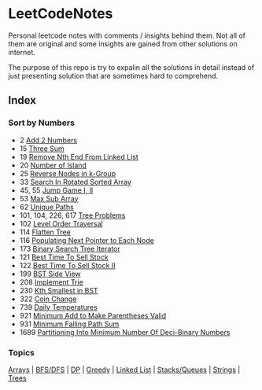 # LeetCodeNotes
Personal leetcode notes with comments / insights behind them. Not all of them are original and some insights are gained from other solutions on internet.

The purpose of this repo is try to expalin all the solutions in detail instead of just presenting solution that are sometimes hard to comprehend.

## Index
### Sort by Numbers

- 2 [Add 2 Numbers](https://github.com/lorenzoc25/LeetCodeNotes/blob/main/LinkedList/2Add2Num.cpp)
- 15 [Three Sum](https://github.com/lorenzoc25/LeetCodeNotes/blob/main/Arrays/15ThreeSum.py)
- 19 [Remove Nth End From Linked List](https://github.com/lorenzoc25/LeetCodeNotes/blob/main/LinkedList/19RemoveNthNodeFromEndList.py)
- 20 [Number of Island](https://github.com/lorenzoc25/LeetCodeNotes/blob/main/BFS:DFS/20NumOfIsland.py)
- 25 [Reverse Nodes in k-Group](https://github.com/lorenzoc25/LeetCodeNotes/blob/main/LinkedList/25ReverseNodeKGroup.md)
- 33 [Search In Rotated Sorted Array](https://github.com/lorenzoc25/LeetCodeNotes/blob/main/Arrays/33searchInRotatedSortedArr.cpp)
- 45, 55 [Jump Game I, II](https://github.com/lorenzoc25/LeetCodeNotes/blob/main/Greedy/JumpGames.py)
- 53 [Max Sub Array](https://github.com/lorenzoc25/LeetCodeNotes/blob/main/Arrays/53MaxSubArray.py)
- 62 [Unique Paths](https://github.com/lorenzoc25/LeetCodeNotes/blob/main/DynamicProgramming/62UniquePath.md)
- 101, 104, 226, 617 [Tree Problems](https://github.com/lorenzoc25/LeetCodeNotes/blob/main/Trees/TreeProblems.py)
- 102 [Level Order Traversal](https://github.com/lorenzoc25/LeetCodeNotes/blob/main/Trees/102LevelOrderTraversal.md)
- 114 [Flatten Tree](https://github.com/lorenzoc25/LeetCodeNotes/blob/main/Trees/114FlattenTree.md)
- 116 [Populating Next Pointer to Each Node](https://github.com/lorenzoc25/LeetCodeNotes/blob/main/Trees/116PopluatingPtr.md)
- 173 [Binary Search Tree Iterator](https://github.com/lorenzoc25/LeetCodeNotes/blob/main/Trees/173BSTIt.md)
- 121 [Best Time To Sell Stock](https://github.com/lorenzoc25/LeetCodeNotes/blob/main/Arrays/121BestTimeSellStock.py)
- 122 [Best Time To Sell Stock II](https://github.com/lorenzoc25/LeetCodeNotes/blob/main/DynamicProgramming/122StockII.md)
- 199 [BST Side View](https://github.com/lorenzoc25/LeetCodeNotes/blob/main/Trees/199BSTSideView.cpp)
- 208 [Implement Trie](https://github.com/lorenzoc25/LeetCodeNotes/blob/main/Trees/208ImplementTrie.md)
- 230 [Kth Smallest in BST](https://github.com/lorenzoc25/LeetCodeNotes/blob/main/Trees/230KthSmallInBST.py)
- 322 [Coin Change](https://github.com/lorenzoc25/LeetCodeNotes/blob/main/DynamicProgramming/322CoinChange.md)
- 739 [Daily Temperatures](https://github.com/lorenzoc25/LeetCodeNotes/blob/main/Stacks:Queues/739DailyTemp.py)
- 921 [Minimum Add to Make Parentheses Valid](https://github.com/lorenzoc25/LeetCodeNotes/blob/main/String/921MinimiumAddParen.md)
- 931 [Minimum Falling Path Sum](https://github.com/lorenzoc25/LeetCodeNotes/blob/main/DynamicProgramming/931MinFallingPath.md)
- 1689 [Partitioning Into Minimum Number Of Deci-Binary Numbers](https://github.com/lorenzoc25/LeetCodeNotes/blob/main/Greedy/1689Partition...Numbers.py)

### Topics
[Arrays](https://github.com/lorenzoc25/LeetCodeNotes/tree/main/Arrays) | [BFS/DFS](https://github.com/lorenzoc25/LeetCodeNotes/tree/main/BFS:DFS) | [DP](https://github.com/lorenzoc25/LeetCodeNotes/tree/main/DynamicProgramming) | [Greedy](https://github.com/lorenzoc25/LeetCodeNotes/tree/main/Greedy) | [Linked List](https://github.com/lorenzoc25/LeetCodeNotes/tree/main/LinkedList) | [Stacks/Queues](https://github.com/lorenzoc25/LeetCodeNotes/tree/main/Stacks:Queues) | [Strings](https://github.com/lorenzoc25/LeetCodeNotes/tree/main/String) | [Trees](https://github.com/lorenzoc25/LeetCodeNotes/tree/main/Trees)